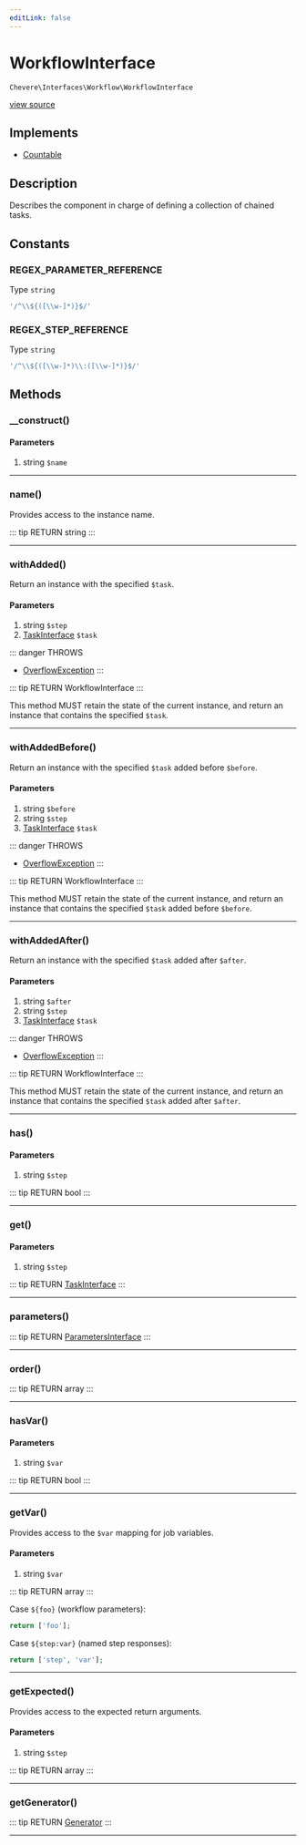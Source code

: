 ```yaml
---
editLink: false
---
```


# WorkflowInterface

`Chevere\Interfaces\Workflow\WorkflowInterface`

[view source](https://github.com/chevere/chevere/blob/master/interfaces/Workflow/WorkflowInterface.php)

## Implements

- [Countable](https://www.php.net/manual/class.countable)

## Description

Describes the component in charge of defining a collection of chained tasks.

## Constants

### REGEX_PARAMETER_REFERENCE

Type `string`

```php
'/^\\${([\\w-]*)}$/'
```

### REGEX_STEP_REFERENCE

Type `string`

```php
'/^\\${([\\w-]*)\\:([\\w-]*)}$/'
```

## Methods

### __construct()

#### Parameters

1. string `$name`

---

### name()

Provides access to the instance name.

::: tip RETURN
string
:::

---

### withAdded()

Return an instance with the specified `$task`.

#### Parameters

1. string `$step`
2. [TaskInterface](./TaskInterface.md) `$task`

::: danger THROWS
- [OverflowException](../../Exceptions/Core/OverflowException.md)
:::

::: tip RETURN
WorkflowInterface
:::

This method MUST retain the state of the current instance, and return
an instance that contains the specified `$task`.

---

### withAddedBefore()

Return an instance with the specified `$task` added before `$before`.

#### Parameters

1. string `$before`
2. string `$step`
3. [TaskInterface](./TaskInterface.md) `$task`

::: danger THROWS
- [OverflowException](../../Exceptions/Core/OverflowException.md)
:::

::: tip RETURN
WorkflowInterface
:::

This method MUST retain the state of the current instance, and return
an instance that contains the specified `$task` added before `$before`.

---

### withAddedAfter()

Return an instance with the specified `$task` added after `$after`.

#### Parameters

1. string `$after`
2. string `$step`
3. [TaskInterface](./TaskInterface.md) `$task`

::: danger THROWS
- [OverflowException](../../Exceptions/Core/OverflowException.md)
:::

::: tip RETURN
WorkflowInterface
:::

This method MUST retain the state of the current instance, and return
an instance that contains the specified `$task` added after `$after`.

---

### has()

#### Parameters

1. string `$step`

::: tip RETURN
bool
:::

---

### get()

#### Parameters

1. string `$step`

::: tip RETURN
[TaskInterface](./TaskInterface.md)
:::

---

### parameters()

::: tip RETURN
[ParametersInterface](../Parameter/ParametersInterface.md)
:::

---

### order()

::: tip RETURN
array
:::

---

### hasVar()

#### Parameters

1. string `$var`

::: tip RETURN
bool
:::

---

### getVar()

Provides access to the `$var` mapping for job variables.

#### Parameters

1. string `$var`

::: tip RETURN
array
:::

Case `${foo}` (workflow parameters):

```php
return ['foo'];
```

Case `${step:var}` (named step responses):

```php
return ['step', 'var'];
```

---

### getExpected()

Provides access to the expected return arguments.

#### Parameters

1. string `$step`

::: tip RETURN
array
:::

---

### getGenerator()

::: tip RETURN
[Generator](https://www.php.net/manual/class.generator)
:::

---
